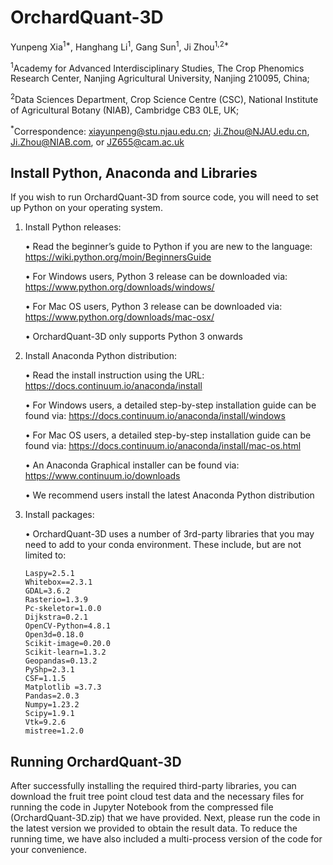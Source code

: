 # OrchardQuant-3D

Yunpeng Xia<sup>1*</sup>, Hanghang Li<sup>1</sup>, Gang Sun<sup>1</sup>, Ji Zhou<sup>1,2*</sup>

<sup>1</sup>Academy for Advanced Interdisciplinary Studies, The Crop Phenomics Research Center, Nanjing Agricultural University, Nanjing 210095, China;

<sup>2</sup>Data Sciences Department, Crop Science Centre (CSC), National Institute of Agricultural Botany (NIAB), Cambridge CB3 0LE, UK;

<sup>*</sup>Correspondence: xiayunpeng@stu.njau.edu.cn; Ji.Zhou@NJAU.edu.cn, Ji.Zhou@NIAB.com, or JZ655@cam.ac.uk

## Install Python, Anaconda and Libraries
If you wish to run OrchardQuant-3D from source code, you will need to set up Python on your operating system. 

1. Install Python releases:
   
   •	Read the beginner’s guide to Python if you are new to the language: 
   https://wiki.python.org/moin/BeginnersGuide
   
   •	For Windows users, Python 3 release can be downloaded via: 
   https://www.python.org/downloads/windows/
   
   •	For Mac OS users, Python 3 release can be downloaded via: 
   https://www.python.org/downloads/mac-osx/
   
   •	OrchardQuant-3D only supports Python 3 onwards

2. Install Anaconda Python distribution:
   
   •	Read the install instruction using the URL: https://docs.continuum.io/anaconda/install
   
   •	For Windows users, a detailed step-by-step installation guide can be found via: 
   https://docs.continuum.io/anaconda/install/windows 
   
   •	For Mac OS users, a detailed step-by-step installation guide can be found via:
   https://docs.continuum.io/anaconda/install/mac-os.html
   
   •	An Anaconda Graphical installer can be found via: 
   https://www.continuum.io/downloads

   •	We recommend users install the latest Anaconda Python distribution

3. Install packages:

   • OrchardQuant-3D uses a number of 3rd-party libraries that you may need to add to your conda environment.
   These include, but are not limited to:
   
       Laspy=2.5.1
       Whitebox==2.3.1
       GDAL=3.6.2
       Rasterio=1.3.9
       Pc-skeletor=1.0.0
       Dijkstra=0.2.1
       OpenCV-Python=4.8.1
       Open3d=0.18.0
       Scikit-image=0.20.0
       Scikit-learn=1.3.2
       Geopandas=0.13.2
       PyShp=2.3.1
       CSF=1.1.5
       Matplotlib =3.7.3
       Pandas=2.0.3
       Numpy=1.23.2
       Scipy=1.9.1
       Vtk=9.2.6
       mistree=1.2.0
## Running OrchardQuant-3D

After successfully installing the required third-party libraries, you can download the fruit tree point cloud test data and the necessary files for running the code in Jupyter Notebook from the compressed file (OrchardQuant-3D.zip) that we have provided. Next, please run the code in the latest version we provided to obtain the result data. To reduce the running time, we have also included a multi-process version of the code for your convenience.

